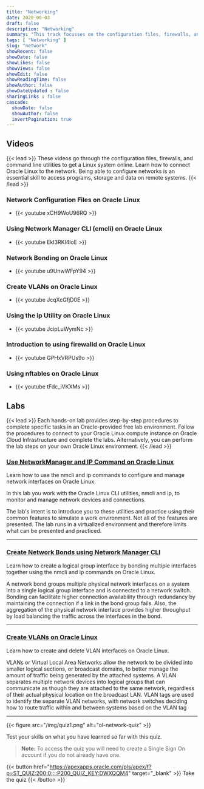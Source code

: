 ```yaml
---
title: "Networking"
date: 2020-08-03
draft: false
description: "Networking"
summary: "This track focusses on the configuration files, firewalls, and command line utilities to get a Linux system online. Learn how to connect Oracle Linux to the network. Being able to configure networks is an essential skill to access programs, storage and data on remote systems."
tags: [ "Networking" ]
slug: "network"
showRecent: false
showDate: false
showLikes: false
showViews: false
showEdit: false
showReadingTime: false
showAuthor: false
showDateUpdated : false
sharingLinks : false
cascade:
  showDate: false
  showAuthor: false
  invertPagination: true
---
```


## Videos

{{< lead >}} These videos go through the configuration files, firewalls, and command line utilities to get a Linux system online. Learn how to connect Oracle Linux to the network. Being able to configure networks is an essential skill to access programs, storage and data on remote systems. {{< /lead >}}

### Network Configuration Files on Oracle Linux

- {{< youtube xCH9WoU96RQ >}}

### Using Network Manager CLI (cmcli) on Oracle Linux

- {{< youtube EkI3RKl4loE >}}

### Network Bonding on Oracle Linux

- {{< youtube u9UnwWFpY94 >}}

### Create VLANs on Oracle Linux

- {{< youtube JcqXcGfjD0E >}}

### Using the ip Utility on Oracle Linux

- {{< youtube JcipLuWymNc >}}

### Introduction to using firewalld on Oracle Linux

- {{< youtube GPHxVRPUs9o >}}

### Using nftables on Oracle Linux

- {{< youtube tFdc_iVKXMs >}}

## Labs

{{< lead >}} Each hands-on lab provides step-by-step procedures to complete specific tasks in an Oracle-provided free lab environment. Follow the procedures to connect to your Oracle Linux compute instance on Oracle Cloud Infrastructure and complete the labs. Alternatively, you can perform the lab steps on your own Oracle Linux environment. {{< /lead >}}

### [Use NetworkManager and IP Command on Oracle Linux](https://luna.oracle.com/lab/6cbaab1f-835c-445e-89eb-b42ba3e679bb)

Learn how to use the nmcli and ip commands to configure and manage network interfaces on Oracle Linux.

In this lab you work with the Oracle Linux CLI utilities, nmcli and ip, to monitor and manage network devices and connections.

The lab's intent is to introduce you to these utilities and practice using their common features to simulate a work environment. Not all of the features are presented. The lab runs in a virtualized environment and therefore limits what can be presented and practiced.

---

### [Create Network Bonds using Network Manager CLI](https://luna.oracle.com/lab/fc37cd13-6a90-49df-adc1-6c3b40239265)

Learn how to create a logical group interface by bonding multiple interfaces together using the nmcli and ip commands on Oracle Linux.

A network bond groups multiple physical network interfaces on a system into a single logical group interface and is connected to a network switch. Bonding can facilitate higher connection availability through redundancy by maintaining the connection if a link in the bond group fails. Also, the aggregation of the physical network interface provides higher throughput by load balancing the traffic across the interfaces in the bond.

---

### [Create VLANs on Oracle Linux](https://luna.oracle.com/lab/e8070728-d90b-41c9-8984-e4b1d98cee88)

Learn how to create and delete VLAN interfaces on Oracle Linux.

VLANs or Virtual Local Area Networks allow the network to be divided into smaller logical sections, or broadcast domains, to better manage the amount of traffic being generated by the attached systems.  A VLAN separates multiple network devices into logical groups that can communicate as though they are attached to the same network, regardless of their actual physical location on the broadcast LAN.  VLAN tags are used to identify the separate VLAN networks, with network switches deciding how to route traffic within and between systems based on the VLAN tag

---

{{< figure src="/img/quiz1.png" alt="ol-network-quiz" >}}

Test your skills on what you have learned so far with this quiz.

> **Note:** To access the quiz you will need to create a Single Sign On account if you do not already have one.

{{< button href="https://apexapps.oracle.com/pls/apex/f?p=ST_QUIZ:200:0::::P200_QUIZ_KEY:DWXQQM4" target="_blank" >}}
Take the quiz
{{< /button >}}
